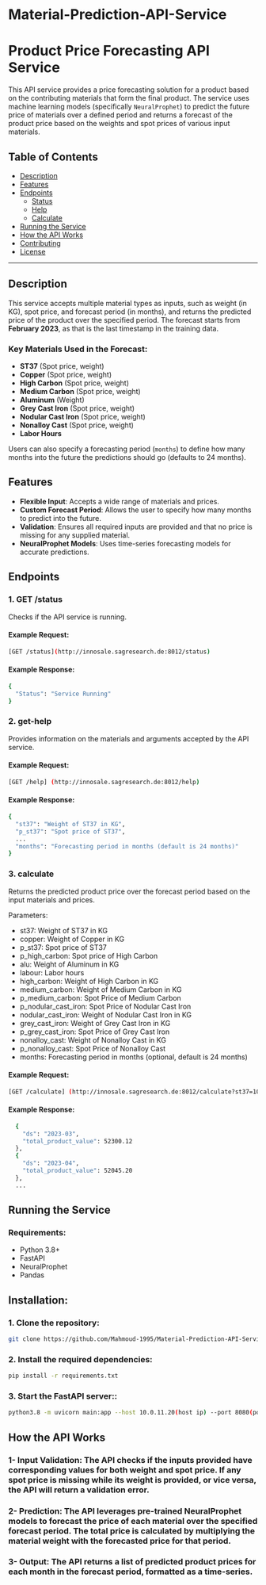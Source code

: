 # Material-Prediction-API-Service
# Product Price Forecasting API Service

This API service provides a price forecasting solution for a product based on the contributing materials that form the final product. The service uses machine learning models (specifically `NeuralProphet`) to predict the future price of materials over a defined period and returns a forecast of the product price based on the weights and spot prices of various input materials.

## Table of Contents

- [Description](#description)
- [Features](#features)
- [Endpoints](#endpoints)
  - [Status](#get-status)
  - [Help](#get-help)
  - [Calculate](#get-calculate)
- [Running the Service](#running-the-service)
- [How the API Works](#how-the-api-works)
- [Contributing](#contributing)
- [License](#license)

---

## Description

This service accepts multiple material types as inputs, such as weight (in KG), spot price, and forecast period (in months), and returns the predicted price of the product over the specified period. The forecast starts from **February 2023**, as that is the last timestamp in the training data.

### Key Materials Used in the Forecast:

- **ST37** (Spot price, weight)
- **Copper** (Spot price, weight)
- **High Carbon** (Spot price, weight)
- **Medium Carbon** (Spot price, weight)
- **Aluminum** (Weight)
- **Grey Cast Iron** (Spot price, weight)
- **Nodular Cast Iron** (Spot price, weight)
- **Nonalloy Cast** (Spot price, weight)
- **Labor Hours**

Users can also specify a forecasting period (`months`) to define how many months into the future the predictions should go (defaults to 24 months).

## Features

- **Flexible Input**: Accepts a wide range of materials and prices.
- **Custom Forecast Period**: Allows the user to specify how many months to predict into the future.
- **Validation**: Ensures all required inputs are provided and that no price is missing for any supplied material.
- **NeuralProphet Models**: Uses time-series forecasting models for accurate predictions.
  
## Endpoints

### 1. **GET /status**
Checks if the API service is running.

#### Example Request:

```bash
[GET /status](http://innosale.sagresearch.de:8012/status)
```

#### Example Response:
```bash
{
  "Status": "Service Running"
}
```

### 2. **get-help**
Provides information on the materials and arguments accepted by the API service.

#### Example Request:
```bash
[GET /help] (http://innosale.sagresearch.de:8012/help)
```
#### Example Response:
```bash
{
  "st37": "Weight of ST37 in KG",
  "p_st37": "Spot price of ST37",
  ...
  "months": "Forecasting period in months (default is 24 months)"
}
```
### 3. **calculate**
Returns the predicted product price over the forecast period based on the input materials and prices.

Parameters:
- st37: Weight of ST37 in KG
- copper: Weight of Copper in KG
- p_st37: Spot price of ST37
- p_high_carbon: Spot price of High Carbon
- alu: Weight of Aluminum in KG
- labour: Labor hours
- high_carbon: Weight of High Carbon in KG
- medium_carbon: Weight of Medium Carbon in KG
- p_medium_carbon: Spot Price of Medium Carbon
- p_nodular_cast_iron: Spot Price of Nodular Cast Iron
- nodular_cast_iron: Weight of Nodular Cast Iron in KG
- grey_cast_iron: Weight of Grey Cast Iron in KG
- p_grey_cast_iron: Spot Price of Grey Cast Iron
- nonalloy_cast: Weight of Nonalloy Cast in KG
- p_nonalloy_cast: Spot Price of Nonalloy Cast
- months: Forecasting period in months (optional, default is 24 months)

#### Example Request:
```bash
[GET /calculate] (http://innosale.sagresearch.de:8012/calculate?st37=100&p_st37=1500&alu=50&labour=10&months=12)

```
#### Example Response:

```bash
  {
    "ds": "2023-03",
    "total_product_value": 52300.12
  },
  {
    "ds": "2023-04",
    "total_product_value": 52045.20
  },
  ...
```

## Running the Service
### Requirements:
- Python 3.8+
- FastAPI
- NeuralProphet
- Pandas
  
## Installation:
### 1. Clone the repository:
```bash
git clone https://github.com/Mahmoud-1995/Material-Prediction-API-Service.git
```
### 2. Install the required dependencies:
```bash
pip install -r requirements.txt
```
### 3. Start the FastAPI server::
```bash
python3.8 -m uvicorn main:app --host 10.0.11.20(host ip) --port 8080(port number)
```
## How the API Works
### 1- Input Validation: The API checks if the inputs provided have corresponding values for both weight and spot price. If any spot price is missing while its weight is provided, or vice versa, the API will return a validation error.

### 2- Prediction: The API leverages pre-trained NeuralProphet models to forecast the price of each material over the specified forecast period. The total price is calculated by multiplying the material weight with the forecasted price for that period.

### 3- Output: The API returns a list of predicted product prices for each month in the forecast period, formatted as a time-series.

















